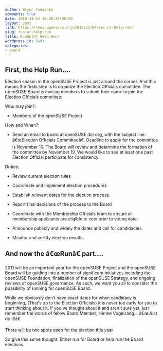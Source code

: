```yaml
---
author: Bryen Yunashko
comments: true
date: 2010-11-04 10:28:43+00:00
layout: post
link: https://news.opensuse.org/2010/11/04/run-or-help-run/
slug: run-or-help-run
title: Runâ€¦Or Help Run!
wordpress_id: 5403
categories:
- Board
---
```





## First, the Help Run....


Election season in the openSUSE Project is just around the corner.  And this means the firsts step is to organize the Election Officials committee.  The openSUSE Board is inviting members to submit their name to join the Election Officials committee:

<!-- more -->

Who may join?:



	
  * Members of the openSUSE Project


How and When?:



	
  * Send an email to board at openSUSE dot org, with the subject line: â€œElection Officials Committeeâ€.  Deadline to apply for the committee is November 16.  The Board will review and determine the formation of the committee by November 19.  We would like to see at least one past Election Official participate for consistency.


Duties:



	
  * Review current election rules

	
  * Coordinate and implement election procedures

	
  * Establish relevant dates for the election process.

	
  * Report final decisions of the process to the Board

	
  * Coordinate with the Membership Officials team to ensure all membership applicants are eligible to vote prior to voting date.

	
  * Announce publicly and widely the dates and call for candidacies.

	
  * Monitor and certify election results.





## And now the â€œRunâ€ part....


2011 will be an important year for the openSUSE Project and the openSUSE Board will be guiding into a number of significant initiatives including the openSUSE Foundation, finalization of the openSUSE Strategy, and ongoing reviews of openSUSE governance.  As such, we want you all to consider the possibility of running for openSUSE Board.

While we obviously don't have exact dates for when candidacy is beginning, (That's up to the Election Officials) it is never too early for you to start thinking about it.  If you've thought about it and aren't sure yet, just remember the words of fellow Board Member, Henne Vogelsang... â€œJust do it!â€

There will be two spots open for the election this year.

So give this some thought.  Either run for Board or help run the Board elections.
